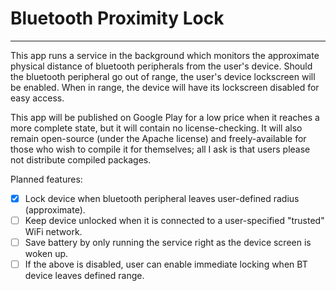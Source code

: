 # Bluetooth Proximity Lock
- - -

This app runs a service in the background which monitors the approximate physical distance of bluetooth peripherals from the user's device. Should the bluetooth peripheral go out of range, the user's device lockscreen will be enabled. When in range, the device will have its lockscreen disabled for easy access.

This app will be published on Google Play for a low price when it reaches a more complete state, but it will contain no license-checking. It will also remain open-source (under the Apache license) and freely-available for those who wish to compile it for themselves; all I ask is that users please not distribute compiled packages.

Planned features:

- [x] Lock device when bluetooth peripheral leaves user-defined radius (approximate).
- [ ] Keep device unlocked when it is connected to a user-specified "trusted" WiFi network.
- [ ] Save battery by only running the service right as the device screen is woken up.
- [ ] If the above is disabled, user can enable immediate locking when BT device leaves defined range. 
